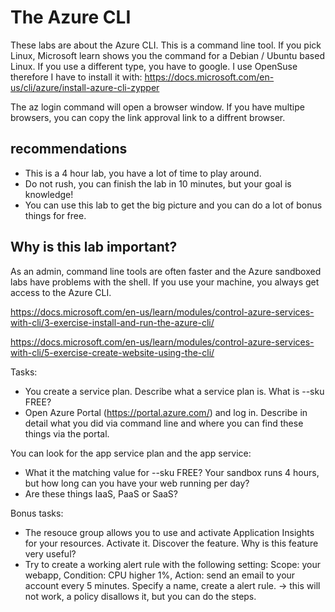 # The Azure CLI

These labs are about the Azure CLI. This is a command line tool. If you pick Linux, Microsoft learn shows you the command for a Debian / Ubuntu based Linux. If you use a different type, you have to google. 
I use OpenSuse therefore I have to install it with: https://docs.microsoft.com/en-us/cli/azure/install-azure-cli-zypper

The az login command will open a browser window. If you have multipe browsers, you can copy the link approval link to a diffrent browser.

## recommendations
- This is a 4 hour lab, you have a lot of time to play around.
- Do not rush, you can finish the lab in 10 minutes, but your goal is knowledge!
- You can use this lab to get the big picture and you can do a lot of bonus things for free.


## Why is this lab important?

As an admin, command line tools are often faster and the Azure sandboxed labs have problems with the shell. If you use your machine, you always get access to the Azure CLI.


https://docs.microsoft.com/en-us/learn/modules/control-azure-services-with-cli/3-exercise-install-and-run-the-azure-cli/

https://docs.microsoft.com/en-us/learn/modules/control-azure-services-with-cli/5-exercise-create-website-using-the-cli/

Tasks:
- You create a service plan. Describe what a service plan is. What is --sku FREE?
- Open Azure Portal (https://portal.azure.com/) and log in. Describe in detail what you did via command line and where you can find these things via the portal.

You can look for the app service plan and the app service:
- What it the matching value for --sku FREE? Your sandbox runs 4 hours, but how long can you have your web running per day?
- Are these things IaaS, PaaS or SaaS?

Bonus tasks:
- The resouce group allows you to use and activate Application Insights for your resources. Activate it. Discover the feature. Why is this feature very useful?
- Try to create a working alert rule with the following setting: Scope: your webapp, Condition: CPU higher 1%, Action: send an email to your account every 5 minutes. Specify a name, create a alert rule. -> this will not work, a policy disallows it, but you can do the steps.
